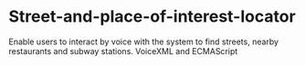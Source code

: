 Street-and-place-of-interest-locator
====================================

Enable users to interact by voice with the system to find streets, nearby restaurants and subway stations. VoiceXML and ECMAScript

